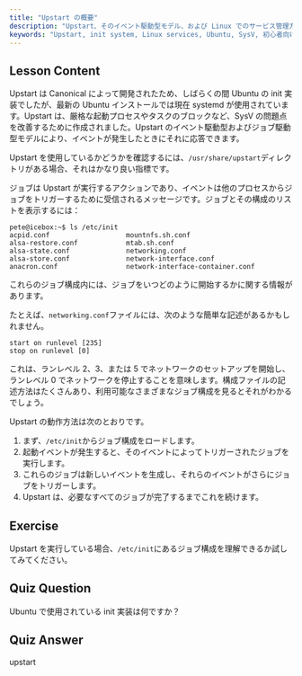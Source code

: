 ```yaml
---
title: "Upstart の概要"
description: "Upstart、そのイベント駆動型モデル、および Linux でのサービス管理方法について学びます。Upstart ジョブ構成とその init システムとしての役割を理解します。"
keywords: "Upstart, init system, Linux services, Ubuntu, SysV, 初心者向けチュートリアル，Linux ガイド"
---
```


## Lesson Content

Upstart は Canonical によって開発されたため、しばらくの間 Ubuntu の init 実装でしたが、最新の Ubuntu インストールでは現在 systemd が使用されています。Upstart は、厳格な起動プロセスやタスクのブロックなど、SysV の問題点を改善するために作成されました。Upstart のイベント駆動型およびジョブ駆動型モデルにより、イベントが発生したときにそれに応答できます。

Upstart を使用しているかどうかを確認するには、`/usr/share/upstart`ディレクトリがある場合、それはかなり良い指標です。

ジョブは Upstart が実行するアクションであり、イベントは他のプロセスからジョブをトリガーするために受信されるメッセージです。ジョブとその構成のリストを表示するには：

```plaintext
pete@icebox:~$ ls /etc/init
acpid.conf                   mountnfs.sh.conf
alsa-restore.conf            mtab.sh.conf
alsa-state.conf              networking.conf
alsa-store.conf              network-interface.conf
anacron.conf                 network-interface-container.conf
```

これらのジョブ構成内には、ジョブをいつどのように開始するかに関する情報があります。

たとえば、`networking.conf`ファイルには、次のような簡単な記述があるかもしれません。

```plaintext
start on runlevel [235]
stop on runlevel [0]
```

これは、ランレベル 2、3、または 5 でネットワークのセットアップを開始し、ランレベル 0 でネットワークを停止することを意味します。構成ファイルの記述方法はたくさんあり、利用可能なさまざまなジョブ構成を見るとそれがわかるでしょう。

Upstart の動作方法は次のとおりです。

1. まず、`/etc/init`からジョブ構成をロードします。
2. 起動イベントが発生すると、そのイベントによってトリガーされたジョブを実行します。
3. これらのジョブは新しいイベントを生成し、それらのイベントがさらにジョブをトリガーします。
4. Upstart は、必要なすべてのジョブが完了するまでこれを続けます。

## Exercise

Upstart を実行している場合、`/etc/init`にあるジョブ構成を理解できるか試してみてください。

## Quiz Question

Ubuntu で使用されている init 実装は何ですか？

## Quiz Answer

upstart
